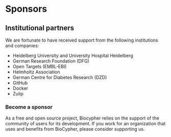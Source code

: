 # Sponsors

## Institutional partners

We are fortunate to have received support from the following institutions and companies:

- Heidelberg University and University Hospital Heidelberg
- German Research Foundation (DFG)
- Open Targets (EMBL-EBI)
- Helmholtz Association
- German Centre for Diabetes Research (DZD)
- GitHub
- Docker
- Zulip

### Become a sponsor

As a free and open source project, Biocypher relies on the support of the
community of users for its development. If you work for an organization that
uses and benefits from BioCypher, please consider supporting us.

